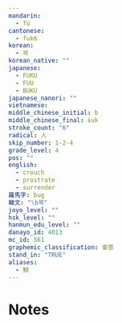 ```yaml
---
mandarin:
  - fú
cantonese:
  - fuk6
korean:
  - 복
korean_native: ""
japanese:
  - FUKU
  - FUU
  - BUKU
japanese_nanori: ""
vietnamese:
middle_chinese_initial: b
middle_chinese_final: ɨuk
stroke_count: "6"
radical: 人
skip_number: 1-2-4
grade_level: 4
pos: ""
english:
  - crouch
  - prostrate
  - surrender
羅馬字: bug
韓文: "\b북"
joyo_level: ""
hsk_level: ""
hanmun_edu_level: ""
danayo_id: 4013
mc_id: 561
graphemic_classification: 會意
stand_in: "TRUE"
aliases:
  - 鮲
---
```


# Notes
